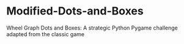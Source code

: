 # Modified-Dots-and-Boxes
Wheel Graph Dots and Boxes: A strategic Python Pygame challenge adapted from the classic game
